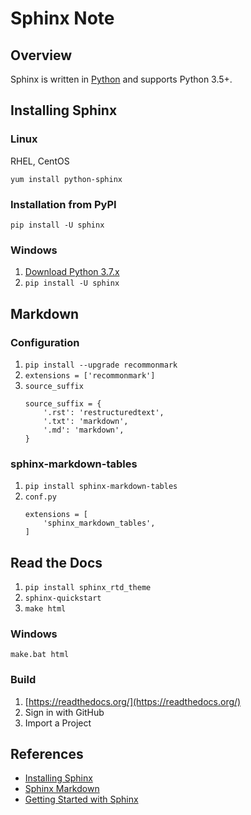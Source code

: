 # Sphinx Note

## Overview
Sphinx is written in [Python](https://docs.python-guide.org/) and supports Python 3.5+.

## Installing Sphinx
### Linux
RHEL, CentOS
```
yum install python-sphinx
```

### Installation from PyPI
```
pip install -U sphinx
```

### Windows
1. [Download Python 3.7.x](https://www.python.org/downloads/)
2. `pip install -U sphinx`

## Markdown
### Configuration
1. `pip install --upgrade recommonmark`
2. `extensions = ['recommonmark']`
3. `source_suffix`
	```
	source_suffix = {
		'.rst': 'restructuredtext',
		'.txt': 'markdown',
		'.md': 'markdown',
	}
	```

### sphinx-markdown-tables
1. `pip install sphinx-markdown-tables`
2. `conf.py`
	```
	extensions = [
		'sphinx_markdown_tables',
	]
	```

## Read the Docs
1. `pip install sphinx_rtd_theme`
2. `sphinx-quickstart`
3. `make html`

### Windows
```
make.bat html
```

### Build
1. [https://readthedocs.org/](https://readthedocs.org/)
2. Sign in with GitHub
3. Import a Project

## References
- [Installing Sphinx](http://www.sphinx-doc.org/en/master/usage/installation.html)
- [Sphinx Markdown](http://www.sphinx-doc.org/en/master/usage/markdown.html)
- [Getting Started with Sphinx](https://docs.readthedocs.io/en/stable/intro/getting-started-with-sphinx.html)